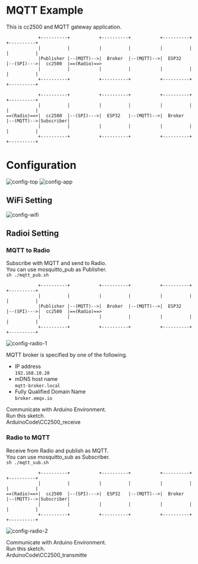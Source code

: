 # MQTT Example   
This is cc2500 and MQTT gateway application.   
```
            +----------+           +----------+           +----------+           +----------+
            |          |           |          |           |          |           |          |
            |Publisher |--(MQTT)-->|  Broker  |--(MQTT)-->|  ESP32   |--(SPI)--->|  cc2500  |==(Radio)==>
            |          |           |          |           |          |           |          |
            +----------+           +----------+           +----------+           +----------+

            +----------+           +----------+           +----------+           +----------+
            |          |           |          |           |          |           |          |
==(Radio)==>|  cc2500  |--(SPI)--->|  ESP32   |--(MQTT)-->|  Broker  |--(MQTT)-->|Subscriber|
            |          |           |          |           |          |           |          |
            +----------+           +----------+           +----------+           +----------+
```



# Configuration
![config-top](https://github.com/nopnop2002/esp-idf-cc2500/assets/6020549/c3805ad6-4584-45ff-810c-1eeb001af41a)
![config-app](https://github.com/nopnop2002/esp-idf-cc2500/assets/6020549/823d7340-0069-47f8-821b-53bd36ec6099)


## WiFi Setting

![config-wifi](https://github.com/nopnop2002/esp-idf-cc2500/assets/6020549/ed00b25b-adc5-4ca7-b5d9-2cc763af0eed)

## Radioi Setting

### MQTT to Radio
Subscribe with MQTT and send to Radio.   
You can use mosquitto_pub as Publisher.   
```sh ./mqtt_pub.sh```

```
            +----------+           +----------+           +----------+           +----------+
            |          |           |          |           |          |           |          |
            |Publisher |--(MQTT)-->|  Broker  |--(MQTT)-->|  ESP32   |--(SPI)--->|  cc2500  |==(Radio)==>
            |          |           |          |           |          |           |          |
            +----------+           +----------+           +----------+           +----------+
```

![config-radio-1](https://github.com/nopnop2002/esp-idf-cc2500/assets/6020549/a5592b19-735b-4352-939a-a756fba4b601)

MQTT broker is specified by one of the following.   
- IP address   
 ```192.168.10.20```   
- mDNS host name   
 ```mqtt-broker.local```   
- Fully Qualified Domain Name   
 ```broker.emqx.io```

Communicate with Arduino Environment.   
Run this sketch.   
ArduinoCode\CC2500_receive   


### Radio to MQTT
Receive from Radio and publish as MQTT.   
You can use mosquitto_sub as Subscriber.   
```sh ./mqtt_sub.sh```

```
            +----------+           +----------+           +----------+           +----------+
            |          |           |          |           |          |           |          |
==(Radio)==>|  cc2500  |--(SPI)--->|  ESP32   |--(MQTT)-->|  Broker  |--(MQTT)-->|Subscriber|
            |          |           |          |           |          |           |          |
            +----------+           +----------+           +----------+           +----------+
```

![config-radio-2](https://github.com/nopnop2002/esp-idf-cc2500/assets/6020549/96639115-b5f2-4c36-9222-7773ede93c4e)

Communicate with Arduino Environment.   
Run this sketch.   
ArduinoCode\CC2500_transmitte   



